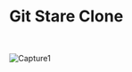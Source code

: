 # Git Stare Clone
<br>

![Capture1](https://user-images.githubusercontent.com/77887030/179964233-dd24adbd-3036-452e-b436-e0c4c29567ca.PNG)